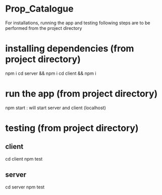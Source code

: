 # Prop_Catalogue

For installations, running the app and testing following steps are to be performed from the project directory

installing dependencies (from project directory)
=======================
npm i
cd server && npm i
cd client && npm i

run the app (from project directory)
===========
npm start : will start server and client (localhost)

testing (from project directory)
=======

client
------
cd client
npm test

server
------
cd server
npm test

